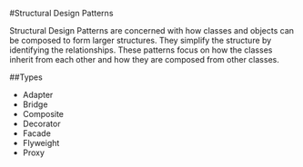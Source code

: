 #Structural Design Patterns

Structural Design Patterns are concerned with how classes and objects can be composed to form larger structures. They simplify the structure by identifying the relationships. These patterns focus on how the classes inherit from each other and how they are composed from other classes.

##Types

- Adapter
- Bridge
- Composite
- Decorator
- Facade
- Flyweight
- Proxy
